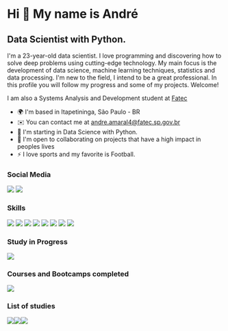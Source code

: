 Hi 👋 My name is André
==========================

Data Scientist with Python.
-----------------------------

I'm a 23-year-old data scientist. I love programming and discovering how to solve deep problems using cutting-edge technology. My main focus is the development of data science, machine learning techniques, statistics and data processing. I'm new to the field, I intend to be a great professional. In this profile you will follow my progress and some of my projects. Welcome!

I am also a Systems Analysis and Development student at [Fatec](https://fatecitapetininga.edu.br)

* 🌍  I'm based in Itapetininga, São Paulo - BR
* ✉️  You can contact me at [andre.amaral4@fatec.sp.gov.br](andre.amaral4@fatec.sp.gov.br)
* 🧠  I'm starting in Data Science with Python.
* 🤝  I'm open to collaborating on projects that have a high impact in peoples lives
* ⚡  I love sports and my favorite is Football.

### Social Media
  [<img src="https://img.shields.io/badge/LinkedIn-0077B5?style=for-the-badge&logo=linkedin&logoColor=white"/>](https://www.linkedin.com/in/andré-luiz-amaral-junior-9a3929201/) [<img src="https://img.shields.io/badge/Instagram-E4405F?style=for-the-badge&logo=instagram&logoColor=white"/>](https://www.instagram.com/andreluiz_ajr/)
  

### Skills

<img src="https://img.shields.io/badge/Python-FFD43B?style=for-the-badge&logo=python&logoColor=blue"/> <img src= "https://img.shields.io/badge/Amazon_AWS-FF9900?style=for-the-badge&logo=amazonaws&logoColor=white"/> <img src="https://img.shields.io/badge/Microsoft%20SQL%20Server-CC2927?style=for-the-badge&logo=microsoft%20sql%20server&logoColor=white" /> <img src="https://img.shields.io/badge/MySQL-005C84?style=for-the-badge&logo=mysql&logoColor=white"/> <img src="https://img.shields.io/badge/Django-092E20?style=for-the-badge&logo=django&logoColor=green"/> <img src="https://img.shields.io/badge/Flask-000000?style=for-the-badge&logo=flask&logoColor=white"/> <img src="https://img.shields.io/badge/MongoDB-4EA94B?style=for-the-badge&logo=mongodb&logoColor=white"/> <img src="https://img.shields.io/badge/GIT-E44C30?style=for-the-badge&logo=git&logoColor=white" />

### Study in Progress
  [<img src="https://hermes.dio.me/tracks/077c7636-313d-4f1a-ba1c-c3aac542e86b.png"/>](https://web.dio.me/track/descubra-nuvem-aws-localizalabs-meu-futuro-e-tech)

### Courses and Bootcamps completed
  [<img src="https://hermes.dio.me/tracks/aa71615b-e701-4cec-bb64-71ba6974c5fe.png"/>](https://web.dio.me/track/04e5f7bf-e6a2-49f5-8f53-8de2237cae18)

### List of studies
  [<img src="https://hermes.dio.me/tracks/b19308ff-9431-48e9-9c7b-5cf01dd5ec24.png"/>](https://web.dio.me/track/formacao-machine-learning-specialist)[<img src="https://hermes.dio.me/tracks/bc454148-6e72-4047-95cc-d516706ae405.png"/>](https://web.dio.me/track/formacao-sql-db-specialist)[<img src="https://hermes.dio.me/tracks/b9b2973e-b2be-4bf0-b6b2-57a6c8354a95.png"/>](https://web.dio.me/track/formacao-power-bi-analyst)
  



